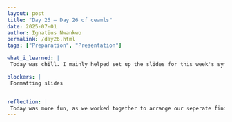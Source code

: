 ```yaml
---
layout: post
title: "Day 26 – Day 26 of ceamls"
date: 2025-07-01
author: Ignatius Nwankwo
permalink: /day26.html
tags: ["Preparation", "Presentation"]

what_i_learned: |
 Today was chill. I mainly helped set up the slides for this week's symposium. Our grad mentor came and reviewed our slides after lunch. We spent the time delegating who will speak over which slides as well as editing and proofreading them. Due to inclement weather, we left an hour early.

blockers: |
 Formatting slides


reflection: |
 Today was more fun, as we worked together to arrange our seperate findings. Our grad mentor is proud of you work and so am I. Tomorrow we will film our demo and do a practice run. I can't wait to present on Thursday.
---
```

